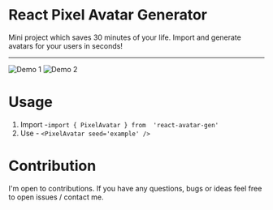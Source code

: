 # React Pixel Avatar Generator
Mini project which saves 30 minutes of your life. Import and generate avatars for your users in seconds!

---

![Demo 1](https://i.ibb.co/NTdN5n3/Screenshot-from-2024-10-18-13-12-58.png)
![Demo 2](https://i.ibb.co/cyT6ZvQ/Screenshot-from-2024-10-18-13-12-14.png)

# Usage
1. Import -`import { PixelAvatar } from  'react-avatar-gen'`
2. Use      - `<PixelAvatar seed='example' />`

# Contribution
I'm open to contributions. If you have any questions, bugs or ideas feel free to open issues / contact me.
